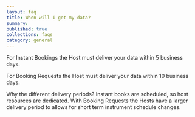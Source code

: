 ```yaml
---
layout: faq
title: When will I get my data?
summary:
published: true
collections: faqs
category: general
---
```


For Instant Bookings the Host must deliver your data within 5 business days.

For Booking Requests the Host must deliver your data within 10 business days.

Why the different delivery periods? Instant books are scheduled, so host
resources are dedicated. With Booking Requests the Hosts have a larger delivery
period to allows for short term instrument schedule changes.
